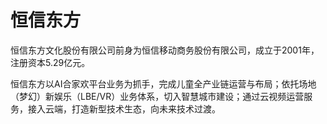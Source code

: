 # 

# 恒信东方

恒信东方文化股份有限公司前身为恒信移动商务股份有限公司，成立于2001年，注册资本5.29亿元。

恒信东方以AI合家欢平台业务为抓手，完成儿童全产业链运营与布局；依托场地（梦幻）新娱乐（LBE/VR）业务体系，切入智慧城市建设；通过云视频运营服务，接入云端，打造新型技术生态，向未来技术过渡。

